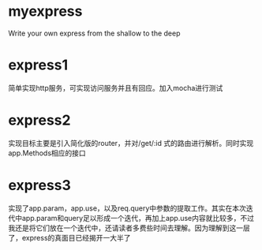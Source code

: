 # myexpress
Write your own express from the shallow to the deep
# express1
简单实现http服务，可实现访问服务并且有回应。加入mocha进行测试
# express2
实现目标主要是引入简化版的router，并对/get/:id 式的路由进行解析。同时实现app.Methods相应的接口
# express3
实现了app.param，app.use，以及req.query中参数的提取工作。其实在本次迭代中app.param和query足以形成一个迭代，再加上app.use内容就比较多，不过我还是将它们放在一个迭代中，还请读者多费些时间去理解。因为理解到这一层了，express的真面目已经揭开一大半了

